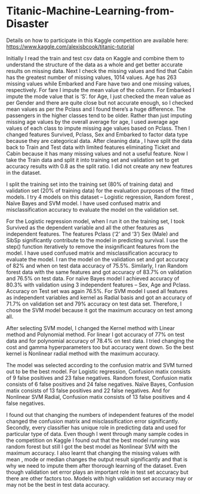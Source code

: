 # Titanic-Machine-Learning-from-Disaster

Details on how to participate in this Kaggle competition are available here: https://www.kaggle.com/alexisbcook/titanic-tutorial

Initially I read the train and test csv data on Kaggle and combine them to understand the structure of the data as a whole and get better accurate results on missing data. Next I check the missing values and find that Cabin has the greatest number of missing values, 1014 values. Age has 263 missing values while Embarked and Fare have two and one missing values, respectively. For fare I impute the mean value of the column. For Embarked I impute the mode value that is ‘S’. for Age, I just checked the mean value as per Gender and there are quite close but not accurate enough, so I checked mean values as per the Pclass and I found there’s a huge difference. 
The passengers in the higher classes tend to be older. Rather than just imputing missing age values by the overall average for age, I used average age values of each class to impute missing age values based on Pclass. Then I changed features Survived, Pclass, Sex and Embarked to factor data type because they are categorical data. After cleaning data , I have split the data back to Train and Test data with limited features  eliminating Ticket and Cabin because it has many missing values and not a useful feature. Now I take the Train data and split it into training set and validation set to get accuracy results with 0.8 as the split ratio. I did not create any new features in the dataset.


I split the training set into the training set (80% of training data) and validation set (20% of training data) for the evaluation purposes of the fitted models. I try 4 models on this dataset – Logistic regression, Random forest , Naïve Bayes and SVM model. I have used confused matrix and misclassification accuracy to evaluate the model on the validation set.

For the Logistic regression model, when I run it on the training set, I took Survived as the dependent variable and all the other features as independent features. The features Pclass (‘2’ and ‘3’) Sex (Male) and SibSp significantly contribute to the model in predicting survival. I use the step() function iteratively to remove the insignificant features from the model. I have used confused matrix and misclassification accuracy to evaluate the model. I ran the model on the validation set and got accuracy of 82% and when on test data accuracy of 75.5%.  Similarly, I ran Random forest data with the same features and got accuracy of 83.7% on validation and 76.5% on test data. For naïve Bayes model I achieved accuracy of 80.3% with validation using 3 independent features – Sex, Age and Pclass. Accuracy on Test set was again 76.5%. For SVM model I used all features as independent variables and kernel as Radial basis and got an accuracy of 71.7% on validation set and 79% accuracy on test data set. Therefore, I chose the SVM model because it got the maximum accuracy on test among all.


After selecting SVM model, I changed the Kernel method with Linear method and Polynomial method. For linear I got accuracy of 77% on test data and for polynomial accuracy of 78.4% on test data. I tried changing the cost and gamma hyperparameters too but accuracy went down. So the best kernel is Nonlinear radial method with the maximum accuracy.



The model was selected according to the confusion matrix and SVM turned out to be the best model. For Logistic regression, Confusion matix consists of 9 false positives and 23 false negatives. Random forest, Confusion matix consists of 6 false positives and 24 false negatives. Naïve Bayes, Confusion matix consists of 13 false positives and 22 false negatives. And for Nonlinear SVM Radial, Confusion matix consists of 13 false positives and 4 false negatives. 

I found out that changing the numbers of independent features of the model changed the confusion matrix and misclassification error significantly. Secondly, every classifier has unique role in predicting data and used for particular type of data. Even though I went through many sample codes in the competition on Kaggle I found out that the best model running was random forest but still I got the best model as Nonlinear SVM with the maximum accuracy. I also learnt that changing the missing values with mean , mode or median changes the output result significantly and that is why we need to impute them after thorough learning of the dataset. Even though validation set error plays an important role in test set accuracy but there are other factors too. Models with high validation set accuracy may or may not be the best in test data accuracy. 
